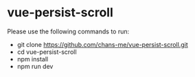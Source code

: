 # vue-persist-scroll

Please use the following commands to run:

* git clone https://github.com/chans-me/vue-persist-scroll.git
* cd vue-persist-scroll
* npm install
* npm run dev
